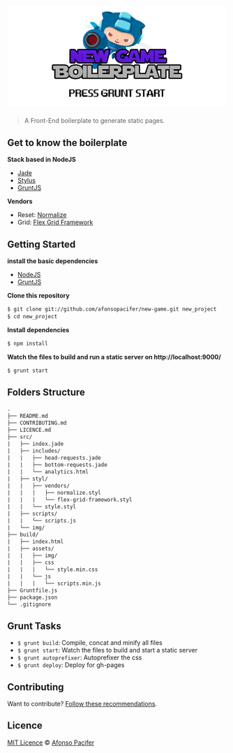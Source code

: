 # ![New Game Boilerplate](new-game.jpg)

> A Front-End boilerplate to generate static pages.

## Get to know the boilerplate

**Stack based in NodeJS**
- [Jade](http://jade-lang.com/)
- [Stylus](http://learnboost.github.io/stylus/)
- [GruntJS](http://gruntjs.com/)

**Vendors**
- Reset: [Normalize](https://necolas.github.io/normalize.css/)
- Grid: [Flex Grid Framework](http://flexgridframework.com/)

## Getting Started

**install the basic dependencies**

- [NodeJS](https://nodejs.org/en/)
- [GruntJS](http://gruntjs.com/)

**Clone this repository**
```sh
$ git clone git://github.com/afonsopacifer/new-game.git new_project
$ cd new_project
```

**Install dependencies**
```sh
$ npm install
```

**Watch the files to build and run a static server on http://localhost:9000/**
```sh
$ grunt start
```

## Folders Structure
	.
	├── README.md
	├── CONTRIBUTING.md
	├── LICENCE.md
	├── src/
	|   ├── index.jade
	|   ├── includes/
	|   |   ├── head-requests.jade
	|   |   ├── bottom-requests.jade
	|   |   └── analytics.html
	|   ├── styl/
	|   |   ├── vendors/
	|   |   |   ├── normalize.styl
	|   |   |   └── flex-grid-framework.styl
	|   |   └── style.styl
	|   ├── scripts/
	|   |   └── scripts.js
	|   └── img/
	├── build/
	|   ├── index.html
	|   ├── assets/
	|   |   ├── img/
	|   |   ├── css
	|   |   |   └── style.min.css
	|   |   └── js
	|   |   |   └── scripts.min.js
	├── Gruntfile.js
	├── package.json
	└── .gitignore

## Grunt Tasks

- `$ grunt build`: Compile, concat and minify all files
- `$ grunt start`: Watch the files to build and start a static server
- `$ grunt autoprefixer`: Autoprefixer the css
- `$ grunt deploy`: Deploy for gh-pages

## Contributing

Want to contribute? [Follow these recommendations](https://github.com/afonsopacifer/new-game/blob/master/CONTRIBUTING.md).

## Licence

[MIT Licence](https://github.com/afonsopacifer/new-game/blob/master/LICENCE.md) © [Afonso Pacifer](http://afonsopacifer.com/)
